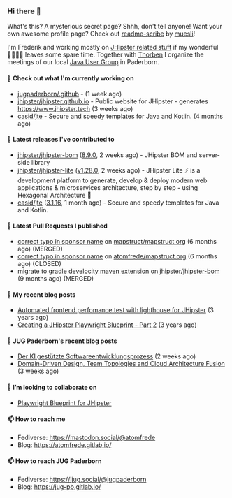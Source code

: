### Hi there 👋

What's this? A mysterious secret page? Shhh, don't tell anyone!
Want your own awesome profile page? Check out [readme-scribe](https://github.com/muesli/readme-scribe) by [muesli](https://github.com/muesli)!

I'm Frederik and working mostly on [JHipster related stuff](https://github.com/jhipster/) if my wonderful 👨‍👩‍👧‍👦 leaves some spare time.
Together with [Thorben](https://github.com/thjanssen) I organize the meetings of our local [Java User Group](https://github.com/jugpaderborn) in Paderborn.

#### 👷 Check out what I'm currently working on

- [jugpaderborn/.github](https://github.com/jugpaderborn/.github) -  (1 week ago)
- [jhipster/jhipster.github.io](https://github.com/jhipster/jhipster.github.io) - Public website for JHipster - generates https://www.jhipster.tech (3 weeks ago)
- [casid/jte](https://github.com/casid/jte) - Secure and speedy templates for Java and Kotlin. (4 months ago)

#### 🔭 Latest releases I've contributed to

- [jhipster/jhipster-bom](https://github.com/jhipster/jhipster-bom) ([8.9.0](https://github.com/jhipster/jhipster-bom/releases/tag/8.9.0), 2 weeks ago) - JHipster BOM and server-side library
- [jhipster/jhipster-lite](https://github.com/jhipster/jhipster-lite) ([v1.28.0](https://github.com/jhipster/jhipster-lite/releases/tag/v1.28.0), 2 weeks ago) - JHipster Lite ⚡ is a development platform to generate, develop &amp; deploy modern web applications &amp; microservices architecture, step by step - using Hexagonal Architecture :gem:
- [casid/jte](https://github.com/casid/jte) ([3.1.16](https://github.com/casid/jte/releases/tag/3.1.16), 1 month ago) - Secure and speedy templates for Java and Kotlin.

#### 🔨 Latest Pull Requests I published

- [correct typo in sponsor name](https://github.com/mapstruct/mapstruct.org/pull/148) on [mapstruct/mapstruct.org](https://github.com/mapstruct/mapstruct.org) (6 months ago) (MERGED)
- [correct typo in sponsor name](https://github.com/atomfrede/mapstruct.org/pull/1) on [atomfrede/mapstruct.org](https://github.com/atomfrede/mapstruct.org) (6 months ago) (CLOSED)
- [migrate to gradle develocity maven extension](https://github.com/jhipster/jhipster-bom/pull/1587) on [jhipster/jhipster-bom](https://github.com/jhipster/jhipster-bom) (9 months ago) (MERGED)

#### 📜 My recent blog posts

- [Automated frontend perfomance test with lighthouse for JHipster](https://atomfrede.gitlab.io/2021/04/automated-frontend-perfomance-test-with-lighthouse-for-jhipster/) (3 years ago)
- [Creating a JHipster Playwright Blueprint - Part 2](https://atomfrede.gitlab.io/2021/03/creating-a-jhipster-playwright-blueprint-part-2/) (3 years ago)

#### 📜 JUG Paderborn's recent blog posts

- [Der KI gestützte Softwareentwicklungsprozess](https://jug-pb.gitlab.io/blog/2025/ki-in-der-softwareentwicklung.html) (2 weeks ago)
- [Domain-Driven Design, Team Topologies and Cloud Architecture Fusion](https://jug-pb.gitlab.io/blog/2025/ddd.html) (3 weeks ago)

#### 👯 I’m looking to collaborate on

- [Playwright Blueprint for JHipster](https://github.com/jhipster/generator-jhipster/issues/13755)

#### 📫 How to reach me

- Fediverse: https://mastodon.social/@atomfrede
- Blog: https://atomfrede.gitlab.io/

#### 📫 How to reach JUG Paderborn

- Fediverse: https://ijug.social/@jugpaderborn
- Blog: https://jug-pb.gitlab.io/
